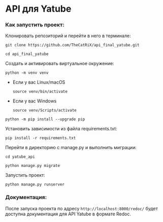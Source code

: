 # API для Yatube

### Как запустить проект:

Клонировать репозиторий и перейти в него в терминале:

```
git clone https://github.com/TheCatRiX/api_final_yatube.git
```

```
cd api_final_yatube
```

Cоздать и активировать виртуальное окружение:

```
python -m venv venv
```

* Если у вас Linux/macOS

    ```
    source venv/bin/activate
    ```

* Если у вас Windows

    ```
    source venv/Scripts/activate
    ```

```
python -m pip install --upgrade pip
```

Установить зависимости из файла requirements.txt:

```
pip install -r requirements.txt
```

Перейти в директорию с manage.py и выполнить миграции:

```
cd yatube_api
```

```
python manage.py migrate
```

Запустить проект:

```
python manage.py runserver
```

### Документация:

После запуска проекта по адресу `http://localhost:8000/redoc/` будет доступна документация для API Yatube в формате Redoc.
